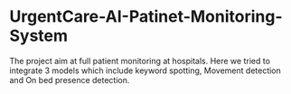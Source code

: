 # UrgentCare-AI-Patinet-Monitoring-System
The project aim at full patient monitoring at hospitals. Here we tried to integrate 3 models which include keyword spotting, Movement detection and On bed presence detection. 
